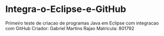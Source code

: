 # Integra-o-Eclipse-e-GitHub
Primeiro teste de criacao de programas Java em Eclipse com integracao com GitHub
Criador: Gabriel Martins Rajao 
Matricula: 801792
